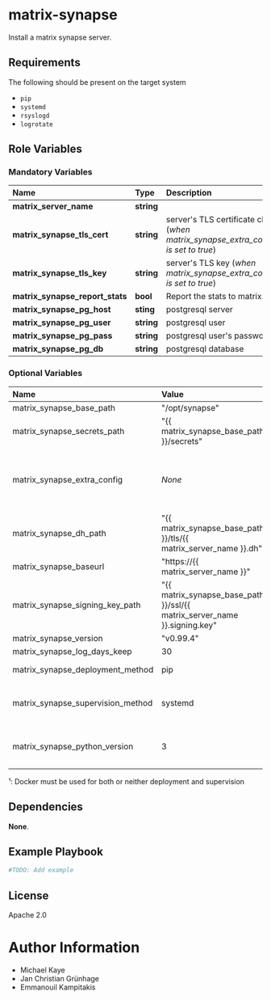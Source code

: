 # matrix-synapse

Install a matrix synapse server.

## Requirements

The following should be present on the target system
* `pip`
* `systemd`
* `rsyslogd`
* `logrotate`

## Role Variables

### Mandatory Variables

| Name | Type | Description |
| :--- | :--- | :--- |
| **matrix_server_name** | __string__ | |
| **matrix_synapse_tls_cert** | __string__ | server's TLS certificate chain (_when matrix_synapse_extra_config.no_tls is set to true_)|
| **matrix_synapse_tls_key** | __string__ | server's TLS key (_when matrix_synapse_extra_config.no_tls is set to true_)|
| **matrix_synapse_report_stats** | __bool__ | Report the stats to matrix.org |
| **matrix_synapse_pg_host** | __sting__ | postgresql server |
| **matrix_synapse_pg_user** | __string__ | postgresql user |
| **matrix_synapse_pg_pass** | __string__ | postgresql user's password |
| **matrix_synapse_pg_db** | __string__ | postgresql database |

### Optional Variables

| Name | Value | Description |
| :--- | :--- | :---  |
| matrix_synapse_base_path | "/opt/synapse" | 
| matrix_synapse_secrets_path | "{{ matrix_synapse_base_path }}/secrets"
| matrix_synapse_extra_config | _None_ | configuration parameters as given in the [synapse configuration file](https://github.com/matrix-org/synapse/tree/master/docs) | 
| matrix_synapse_dh_path | "{{ matrix_synapse_base_path }}/tls/{{ matrix_server_name }}.dh" |
| matrix_synapse_baseurl | "https://{{ matrix_server_name }}" |
| matrix_synapse_signing_key_path | "{{ matrix_synapse_base_path }}/ssl/{{ matrix_server_name }}.signing.key" |
| matrix_synapse_version | "v0.99.4" |
| matrix_synapse_log_days_keep | 30 |
| matrix_synapse_deployment_method | pip | Either pip or docker [¹](#footnote_1) |
| matrix_synapse_supervision_method | systemd | Either systemd, runit or docker [¹](#footnote_1) |
| matrix_synapse_python_version | 3 | Default python version (2, 3) to be used |

<a name="footnote_1">¹</a>: Docker must be used for both or neither deployment and supervision

## Dependencies

__None__.

## Example Playbook

```yaml
#TODO: Add example
```

## License

Apache 2.0

# Author Information

* Michael Kaye
* Jan Christian Grünhage
* Emmanouil Kampitakis
